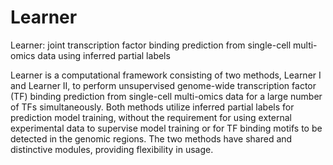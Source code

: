 # Learner
Learner: joint transcription factor binding prediction from single-cell multi-omics data using inferred partial labels

Learner is a computational framework consisting of two methods, Learner I and Learner II, to perform unsupervised genome-wide transcription factor (TF) binding prediction from single-cell multi-omics data for a large number of TFs simultaneously. Both methods utilize inferred partial labels for prediction model training, without the requirement for using external experimental data to supervise model training or for TF binding motifs to be detected in the genomic regions. The two methods have shared and distinctive modules, providing flexibility in usage.
